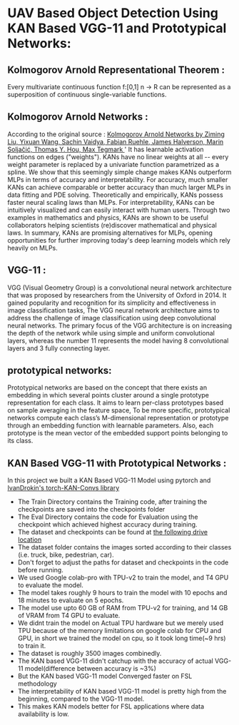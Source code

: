 # UAV Based Object Detection Using KAN Based VGG-11 and Prototypical Networks:

## Kolmogorov Arnold Representational Theorem : 
Every multivariate continuous function f:[0,1] n → R can be represented as a superposition of continuous single-variable functions.

## Kolmogorov Arnold Networks :
According to the original source : [Kolmogorov Arnold Networks by Ziming Liu, Yixuan Wang, Sachin Vaidya, Fabian Ruehle, James Halverson, Marin Soljačić, Thomas Y. Hou, Max Tegmark ](https://arxiv.org/abs/2404.19756)' It has learnable activation functions on edges ("weights"). KANs have no linear weights at all -- every weight parameter is replaced by a univariate function parametrized as a spline. We show that this seemingly simple change makes KANs outperform MLPs in terms of accuracy and interpretability. For accuracy, much smaller KANs can achieve comparable or better accuracy than much larger MLPs in data fitting and PDE solving. Theoretically and empirically, KANs possess faster neural scaling laws than MLPs. For interpretability, KANs can be intuitively visualized and can easily interact with human users. Through two examples in mathematics and physics, KANs are shown to be useful collaborators helping scientists (re)discover mathematical and physical laws. In summary, KANs are promising alternatives for MLPs, opening opportunities for further improving today's deep learning models which rely heavily on MLPs. 


## VGG-11 :
VGG (Visual Geometry Group) is a convolutional neural network architecture that was proposed by researchers from the University of Oxford in 2014. It gained popularity and recognition for its simplicity and effectiveness in image classification tasks, The VGG neural network architecture aims to address the challenge of image classification using deep convolutional neural networks. The primary focus of the VGG architecture is on increasing the depth of the network while using simple and uniform convolutional layers, whereas the number 11 represents the model having 8 convolutional layers and 3 fully connecting layer.

## prototypical networks:
Prototypical networks are based on the concept that there exists an embedding in which several points cluster around a single prototype representation for each class. It aims to learn per-class prototypes based on sample averaging in the feature space, To be more specific, prototypical networks compute each class’s M-dimensional representation or prototype through an embedding function with learnable parameters. Also, each prototype is the mean vector of the embedded support points belonging to its class.

## KAN Based VGG-11 with Prototypical Networks :
In this project we built a KAN Based VGG-11 Model using pytorch and [IvanDrokin's torch-KAN-Convs library](https://github.com/IvanDrokin/torch-conv-kan.git)

* The Train Directory contains the Training code, after training the checkpoints are saved into the checkpoints folder
* The Eval Directory contains the code for Evaluation using the checkpoint which achieved highest accuracy during training.
* The dataset and checkpoints can be found at [the following drive location](https://drive.google.com/drive/folders/1eVvJtTG--UDItwoQ4E8fsZCQ6LcWhiSx?usp=sharing)
* The dataset folder contains the images sorted according to their classes (i.e. truck, bike, pedestrian, car).
* Don't forget to adjust the paths for dataset and checkpoints in the code before running.
* We used Google colab-pro with TPU-v2 to train the model, and T4 GPU to evaluate the model.
* The model takes roughly 9 hours to train the model with 10 epochs and 18 minutes to evaluate on 5 epochs.
* The model use upto 60 GB of RAM from TPU-v2 for training, and 14 GB of VRAM from T4 GPU to evaluate.
* We didnt train the model on Actual TPU hardware but we merely used TPU because of the memory limitations on google colab for CPU and GPU, in short we trained the model on cpu, so it took long time(~9 hrs) to train it.
* The dataset is roughly 3500 images combinedly.
* The KAN based VGG-11 didn't catchup with the accuracy of actual VGG-11 model(difference between accuracy is ~3%)
* But the KAN based VGG-11 model Converged faster on FSL methodology
* The interpretability of KAN based VGG-11 model is pretty high from the beginning, compared to the VGG-11 model.
* This makes KAN models better for FSL applications where data availability is low.

